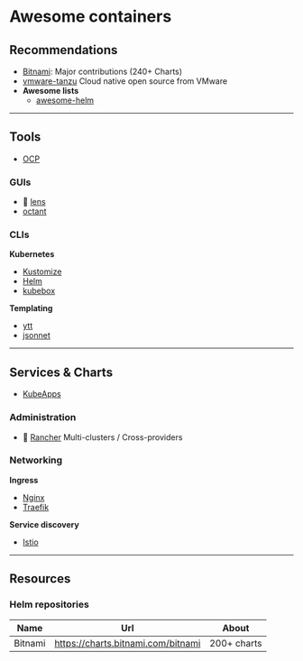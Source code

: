 # Awesome containers

## Recommendations

* [Bitnami](https://github.com/orgs/bitnami/repositories): Major contributions (240+ Charts)
* [vmware-tanzu](https://github.com/vmware-tanzu) Cloud native open source from VMware
* **Awesome lists**
  * [awesome-helm](https://github.com/cdwv/awesome-helm)



---------------------------------------------------------------------------------------
## Tools

* [OCP](https://gitlab.com/redhatdemocentral/ocp-install-demo)

### GUIs

* 🌟 [lens](https://k8slens.dev/)
* [octant](https://octant.dev/)

### CLIs

**Kubernetes**  
* [Kustomize]()
* [Helm]()
* [kubebox](https://github.com/astefanutti/kubebox)

**Templating**
* [ytt]()
* [jsonnet]()

------------------------------------------------------------------------------------------
## Services & Charts

* [KubeApps](https://github.com/vmware-tanzu/kubeapps)

### Administration

* 🌟 [Rancher]() Multi-clusters / Cross-providers

### Networking

**Ingress**
* [Nginx]()
* [Traefik]()

**Service discovery**  
* [Istio]()
------------------------------------------------------------------------------------------
## Resources

### Helm repositories

| Name        | Url                                       | About                           |
| ----------- | ----------------------------------------- | ------------------------------- |
| Bitnami     | https://charts.bitnami.com/bitnami        | 200+ charts                     |





